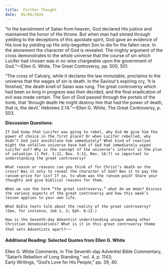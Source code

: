```yaml
---
title:  Further Thought
date:  05/04/2024
---
```


“In the banishment of Satan from heaven, God declared His justice and maintained the honor of His throne. But when man had sinned through yielding to the deceptions of this apostate spirit, God gave an evidence of His love by yielding up His only-begotten Son to die for the fallen race. In the atonement the character of God is revealed. The mighty argument of the cross demonstrates to the whole universe that the course of sin which Lucifer had chosen was in no wise chargeable upon the government of God.”—Ellen G. White, The Great Controversy, pp. 500, 501.

“The cross of Calvary, while it declares the law immutable, proclaims to the universe that the wages of sin is death. In the Saviour’s expiring cry, ‘It is finished,’ the death knell of Satan was rung. The great controversy which had been so long in progress was then decided, and the final eradication of evil was made certain. The Son of God passed through the portals of the tomb, that ‘through death He might destroy him that had the power of death, that is, the devil.’ Hebrews 2:14.”—Ellen G. White, The Great Controversy, p. 503.

**Discussion Questions**:

`If God knew that Lucifer was going to rebel, why did He give him the power of choice in the first place? Or when Lucifer rebelled, why didn’t God just annihilate him immediately? What kind of reaction might the unfallen universe have had if God had immediately wiped Lucifer out? Why is the concept of the universe’s interest in the plan of salvation (1 Pet. 1:12, Rev. 5:13, Rev. 16:7) so important to understanding the great controversy?`

`What reason or reasons can you think of for Christ’s death on the cross? Was it only to reveal the character of God? Was it to pay the ransom price for sin? If so, to whom was the ransom paid? Share your thoughts and give biblical reasons for them.`

`When we use the term “the great controversy,” what do we mean? Discuss the various aspects of the great controversy and how this week’s lesson applies to your own life.`

`What Bible texts talk about the reality of the great controversy? (See, for instance, Job 1, 2; Eph. 6:12.)`

`How is the Seventh-day Adventist understanding unique among other Christian denominations? What is it in this great controversy theme that sets Adventists apart?`---

#### Additional Reading: Selected Quotes from Ellen G. White

Ellen G. White Comments, in The Seventh-day Adventist Bible Commentary, “Satan’s Rebellion of Long Standing,” vol. 4, p. 1143;\
Early Writings, “God’s Love for His People,” pp. 39, 40.